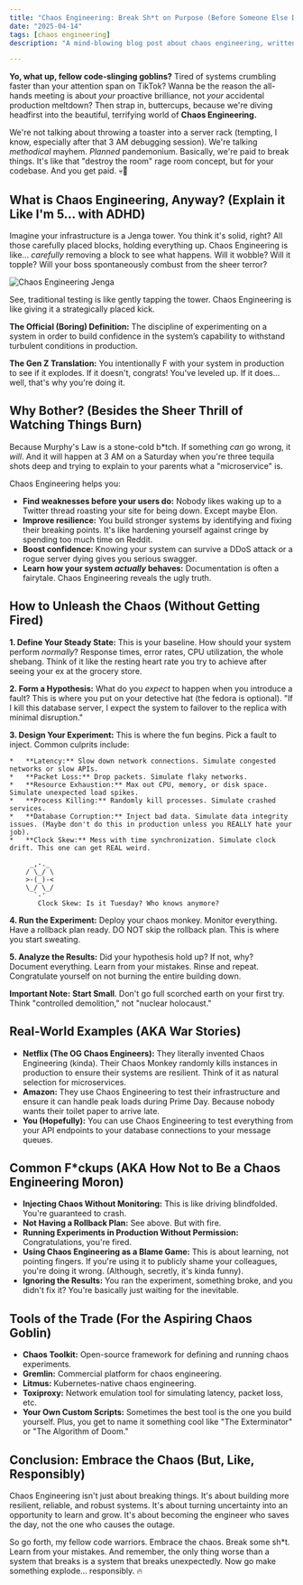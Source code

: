 ```yaml
---
title: "Chaos Engineering: Break Sh*t on Purpose (Before Someone Else Does)"
date: "2025-04-14"
tags: [chaos engineering]
description: "A mind-blowing blog post about chaos engineering, written for chaotic Gen Z engineers. Because let's be real, you're gonna break it anyway, might as well get paid for it."

---
```


**Yo, what up, fellow code-slinging goblins?** Tired of systems crumbling faster than your attention span on TikTok? Wanna be the reason the all-hands meeting is about *your* proactive brilliance, not *your* accidental production meltdown? Then strap in, buttercups, because we're diving headfirst into the beautiful, terrifying world of **Chaos Engineering.**

We're not talking about throwing a toaster into a server rack (tempting, I know, especially after that 3 AM debugging session). We're talking *methodical* mayhem. *Planned* pandemonium. Basically, we're paid to break things. It's like that "destroy the room" rage room concept, but for your codebase. And you get paid. 💀🙏

## What is Chaos Engineering, Anyway? (Explain it Like I'm 5... with ADHD)

Imagine your infrastructure is a Jenga tower. You think it's solid, right? All those carefully placed blocks, holding everything up. Chaos Engineering is like... *carefully* removing a block to see what happens. Will it wobble? Will it topple? Will your boss spontaneously combust from the sheer terror?

![Chaos Engineering Jenga](https://i.imgflip.com/4nl4z2.jpg)

See, traditional testing is like gently tapping the tower. Chaos Engineering is like giving it a strategically placed kick.

**The Official (Boring) Definition:** The discipline of experimenting on a system in order to build confidence in the system’s capability to withstand turbulent conditions in production.

**The Gen Z Translation:** You intentionally F with your system in production to see if it explodes. If it doesn't, congrats! You've leveled up. If it does... well, that's why you're doing it.

## Why Bother? (Besides the Sheer Thrill of Watching Things Burn)

Because Murphy's Law is a stone-cold b*tch. If something *can* go wrong, it *will*. And it will happen at 3 AM on a Saturday when you're three tequila shots deep and trying to explain to your parents what a "microservice" is.

Chaos Engineering helps you:

*   **Find weaknesses before your users do:** Nobody likes waking up to a Twitter thread roasting your site for being down. Except maybe Elon.
*   **Improve resilience:** You build stronger systems by identifying and fixing their breaking points. It's like hardening yourself against cringe by spending too much time on Reddit.
*   **Boost confidence:** Knowing your system can survive a DDoS attack or a rogue server dying gives you serious swagger.
*   **Learn how your system *actually* behaves:** Documentation is often a fairytale. Chaos Engineering reveals the ugly truth.

## How to Unleash the Chaos (Without Getting Fired)

**1. Define Your Steady State:** This is your baseline. How should your system perform *normally*? Response times, error rates, CPU utilization, the whole shebang. Think of it like the resting heart rate you try to achieve after seeing your ex at the grocery store.

**2. Form a Hypothesis:** What do you *expect* to happen when you introduce a fault? This is where you put on your detective hat (the fedora is optional). "If I kill this database server, I expect the system to failover to the replica with minimal disruption."

**3. Design Your Experiment:** This is where the fun begins. Pick a fault to inject. Common culprits include:

    *   **Latency:** Slow down network connections. Simulate congested networks or slow APIs.
    *   **Packet Loss:** Drop packets. Simulate flaky networks.
    *   **Resource Exhaustion:** Max out CPU, memory, or disk space. Simulate unexpected load spikes.
    *   **Process Killing:** Randomly kill processes. Simulate crashed services.
    *   **Database Corruption:** Inject bad data. Simulate data integrity issues. (Maybe don't do this in production unless you REALLY hate your job).
    *   **Clock Skew:** Mess with time synchronization. Simulate clock drift. This one can get REAL weird.
```ascii
     _,-._
    / \_/ \
    >-(_)-<
    \_/ \_/
      `-'
       Clock Skew: Is it Tuesday? Who knows anymore?
```
**4. Run the Experiment:** Deploy your chaos monkey. Monitor everything. Have a rollback plan ready. DO NOT skip the rollback plan. This is where you start sweating.

**5. Analyze the Results:** Did your hypothesis hold up? If not, why? Document everything. Learn from your mistakes. Rinse and repeat. Congratulate yourself on not burning the entire building down.

**Important Note:** **Start Small**. Don't go full scorched earth on your first try. Think "controlled demolition," not "nuclear holocaust."

## Real-World Examples (AKA War Stories)

*   **Netflix (The OG Chaos Engineers):** They literally invented Chaos Engineering (kinda). Their Chaos Monkey randomly kills instances in production to ensure their systems are resilient. Think of it as natural selection for microservices.
*   **Amazon:** They use Chaos Engineering to test their infrastructure and ensure it can handle peak loads during Prime Day. Because nobody wants their toilet paper to arrive late.
*   **You (Hopefully):** You can use Chaos Engineering to test everything from your API endpoints to your database connections to your message queues.

## Common F*ckups (AKA How Not to Be a Chaos Engineering Moron)

*   **Injecting Chaos Without Monitoring:** This is like driving blindfolded. You're guaranteed to crash.
*   **Not Having a Rollback Plan:** See above. But with fire.
*   **Running Experiments in Production Without Permission:** Congratulations, you're fired.
*   **Using Chaos Engineering as a Blame Game:** This is about learning, not pointing fingers. If you're using it to publicly shame your colleagues, you're doing it wrong. (Although, secretly, it's kinda funny).
*   **Ignoring the Results:** You ran the experiment, something broke, and you didn't fix it? You're basically just waiting for the inevitable.

## Tools of the Trade (For the Aspiring Chaos Goblin)

*   **Chaos Toolkit:** Open-source framework for defining and running chaos experiments.
*   **Gremlin:** Commercial platform for chaos engineering.
*   **Litmus:** Kubernetes-native chaos engineering.
*   **Toxiproxy:** Network emulation tool for simulating latency, packet loss, etc.
*   **Your Own Custom Scripts:** Sometimes the best tool is the one you build yourself. Plus, you get to name it something cool like "The Exterminator" or "The Algorithm of Doom."

## Conclusion: Embrace the Chaos (But, Like, Responsibly)

Chaos Engineering isn't just about breaking things. It's about building more resilient, reliable, and robust systems. It's about turning uncertainty into an opportunity to learn and grow. It's about becoming the engineer who saves the day, not the one who causes the outage.

So go forth, my fellow code warriors. Embrace the chaos. Break some sh*t. Learn from your mistakes. And remember, the only thing worse than a system that breaks is a system that breaks unexpectedly. Now go make something explode... responsibly. 🔥
